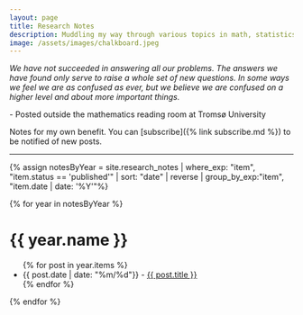 ```yaml
---
layout: page
title: Research Notes
description: Muddling my way through various topics in math, statistics, and computer science
image: /assets/images/chalkboard.jpeg
---
```


<div class='research-notes-quote'> 
<i>We have not succeeded in answering all our problems.
The answers we have found only serve to raise a whole set
of new questions. In some ways we feel we are as confused
as ever, but we believe we are confused on a higher level
and about more important things.</i>
<p id='credit'>
 - Posted outside the mathematics reading room at Tromsø University 
</p>
</div>

Notes for my own benefit. You can [subscribe]({% link subscribe.md %}) to be notified of new posts. 

<hr>

{% assign notesByYear = site.research_notes | where_exp: "item", "item.status == 'published'" | sort: "date" | reverse | group_by_exp:"item", "item.date | date: '%Y'"%}

{% for year in notesByYear %}
  <h1>{{ year.name }}</h1>
  <ul>
      {% for post in year.items %}
        <li>
            {{ post.date | date: "%m/%d"}} - <a href="{{ post.url }}">{{ post.title }}</a>
        </li>
      {% endfor %}
    </ul>
{% endfor %}


